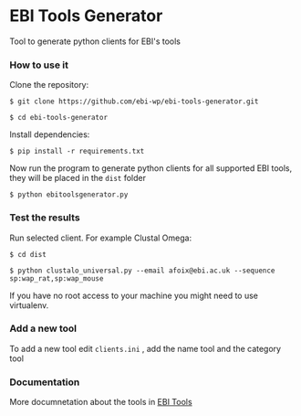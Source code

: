 # EBI Tools Generator
Tool to generate python clients for EBI's tools

### How to use it

Clone the repository:

```$ git clone https://github.com/ebi-wp/ebi-tools-generator.git```

```$ cd ebi-tools-generator```

Install dependencies:

```$ pip install -r requirements.txt```

Now run the program to generate python clients for all supported EBI tools, they will be placed in the `dist` folder

```$ python ebitoolsgenerator.py```

### Test the results

Run selected client. For example Clustal Omega:

```$ cd dist```

```$ python clustalo_universal.py --email afoix@ebi.ac.uk --sequence sp:wap_rat,sp:wap_mouse```

If you have no root access to your machine you might need to use virtualenv.

### Add a new tool

To add a new tool edit ```clients.ini``` , add the name tool and the category tool

### Documentation

More documnetation about the tools in [EBI Tools](https://www.ebi.ac.uk/seqdb/confluence/display/WEBSERVICES/EMBL-EBI+Web+Services)


